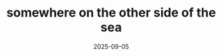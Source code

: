 ---
title: "somewhere on the other side of the sea"
date: 2025-09-05
description: "Music by Ginosko. Video by Omar O'Sullivan"
video_url: "https://vimeo.com/14624934?share=copy#t=0"
video_type: "vimeo"
featured: false
order: 8
---